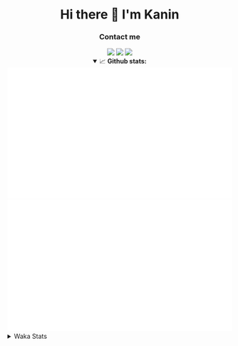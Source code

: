 <div align="center">
 <h1>Hi there 👋 I'm Kanin</h1>
 <h3>Contact me</h3>
 <a href="mailto:im@kanin.dev"><img src="https://img.shields.io/badge/gmail-%23D14836.svg?&style=for-the-badge&logo=gmail&logoColor=white"/></a>
 <a href="https://twitter.com/KaninDev"><img src="https://img.shields.io/badge/twitter-%231DA1F2.svg?&style=for-the-badge&logo=twitter&logoColor=white"/></a>
 <a href="https://www.linkedin.com/in/KaninDev"><img src="https://img.shields.io/badge/linkedin-%230077B5.svg?&style=for-the-badge&logo=linkedin&logoColor=white"/></a>
<details open>
  <summary>📈 <b>Github stats:</b></summary>
  <img src="https://github.com/Kanin/Kanin/blob/master/scripts/GitHubStats/generated/overview.svg"/>
  <img src="https://github.com/Kanin/Kanin/blob/master/scripts/GitHubStats/generated/languages.svg"/>
</details>
</div>

<details>
 <summary>Waka Stats</summary>

<!--START_SECTION:waka-->
![Profile Views](http://img.shields.io/badge/Profile%20Views-26-blue)

![Lines of code](https://img.shields.io/badge/From%20Hello%20World%20I%27ve%20Written-23006%20lines%20of%20code-blue)

**🐱 My Github Data** 

> 🏆 43 Contributions in the Year 2021
 > 
> 📦 15.8 kB Used in Github's Storage 
 > 
> 🚫 Not Opted to Hire
 > 
> 📜 8 Public Repositories 
 > 
> 🔑 4 Private Repositories  
 > 
**I'm an Early 🐤** 

```text
🌞 Morning    96 commits     █████░░░░░░░░░░░░░░░░░░░░   23.08% 
🌆 Daytime    127 commits    ███████░░░░░░░░░░░░░░░░░░   30.53% 
🌃 Evening    94 commits     █████░░░░░░░░░░░░░░░░░░░░   22.6% 
🌙 Night      99 commits     ██████░░░░░░░░░░░░░░░░░░░   23.8%

```
📅 **I'm Most Productive on Monday** 

```text
Monday       84 commits     █████░░░░░░░░░░░░░░░░░░░░   20.19% 
Tuesday      53 commits     ███░░░░░░░░░░░░░░░░░░░░░░   12.74% 
Wednesday    78 commits     ████░░░░░░░░░░░░░░░░░░░░░   18.75% 
Thursday     44 commits     ██░░░░░░░░░░░░░░░░░░░░░░░   10.58% 
Friday       40 commits     ██░░░░░░░░░░░░░░░░░░░░░░░   9.62% 
Saturday     44 commits     ██░░░░░░░░░░░░░░░░░░░░░░░   10.58% 
Sunday       73 commits     ████░░░░░░░░░░░░░░░░░░░░░   17.55%

```


📊 **This Week I Spent My Time On** 

```text
⌚︎ Time Zone: America/New_York

💬 Programming Languages: 
Python                   18 hrs 43 mins      █████████████████████░░░░   83.67% 
YAML                     3 hrs 12 mins       ███░░░░░░░░░░░░░░░░░░░░░░   14.36% 
SCSS                     26 mins             ░░░░░░░░░░░░░░░░░░░░░░░░░   1.96% 
Other                    0 secs              ░░░░░░░░░░░░░░░░░░░░░░░░░   0.01% 
Git Config               0 secs              ░░░░░░░░░░░░░░░░░░░░░░░░░   0.0%

🔥 Editors: 
PyCharm                  21 hrs 55 mins      ████████████████████████░   98.04% 
IntelliJ                 26 mins             ░░░░░░░░░░░░░░░░░░░░░░░░░   1.96%

🐱‍💻 Projects: 
CGLS                     11 hrs 3 mins       ████████████░░░░░░░░░░░░░   49.47% 
Naila.py                 10 hrs 51 mins      ████████████░░░░░░░░░░░░░   48.57% 
Kanin                    26 mins             ░░░░░░░░░░░░░░░░░░░░░░░░░   1.96% 
NailaLocales             0 secs              ░░░░░░░░░░░░░░░░░░░░░░░░░   0.0%

💻 Operating System: 
Linux                    22 hrs 22 mins      █████████████████████████   100.0%

```

**I Mostly Code in Python** 

```text
Python                   19 repos            ███████████████████░░░░░░   76.0% 
JavaScript               3 repos             ███░░░░░░░░░░░░░░░░░░░░░░   12.0% 
Kotlin                   1 repo              █░░░░░░░░░░░░░░░░░░░░░░░░   4.0% 
HTML                     1 repo              █░░░░░░░░░░░░░░░░░░░░░░░░   4.0% 
Java                     1 repo              █░░░░░░░░░░░░░░░░░░░░░░░░   4.0%

```


**Timeline**

![Chart not found](https://raw.githubusercontent.com/Kanin/Kanin/master/charts/bar_graph.png) 


<!--END_SECTION:waka-->
</details>
